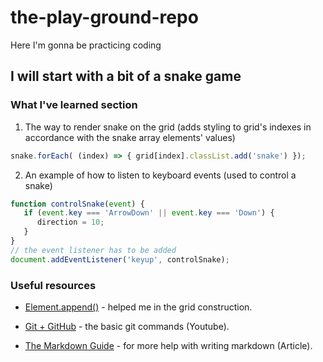# the-play-ground-repo

Here I'm gonna be practicing coding

## I will start with a bit of a snake game

### What I've learned section

1) The way to render snake on the grid (adds styling to grid's indexes in accordance with the snake array elements' values)
```js
snake.forEach( (index) => { grid[index].classList.add('snake') });
```

2) An example of how to listen to keyboard events (used to control a snake)
```js
function controlSnake(event) {
   if (event.key === 'ArrowDown' || event.key === 'Down') {
      direction = 10;
   }
}
// the event listener has to be added
document.addEventListener('keyup', controlSnake);
```


### Useful resources

- [Element.append()](https://developer.mozilla.org/ru/docs/Web/API/Element/append) - helped me in the grid construction.

- [Git + GitHub](https://www.youtube.com/watch?v=RGOj5yH7evk) - the basic git commands (Youtube).
- [The Markdown Guide](https://www.markdownguide.org/) - for more help with writing markdown (Article).
